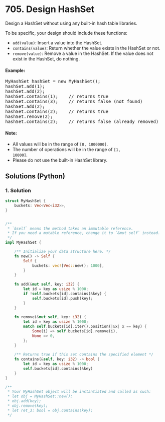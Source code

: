 # 705. Design HashSet
Design a HashSet without using any built-in hash table libraries.

To be specific, your design should include these functions:
* <code>add(value)</code>: Insert a value into the HashSet.
* <code>contains(value)</code>: Return whether the value exists in the HashSet or not.
* <code>remove(value)</code>: Remove a value in the HashSet. If the value does not exist in the HashSet, do nothing.

#### Example:
<pre>
MyHashSet hashSet = new MyHashSet();
hashSet.add(1);
hashSet.add(2);
hashSet.contains(1);    // returns true
hashSet.contains(3);    // returns false (not found)
hashSet.add(2);
hashSet.contains(2);    // returns true
hashSet.remove(2);
hashSet.contains(2);    // returns false (already removed)
</pre>

#### Note:
* All values will be in the range of <code>[0, 1000000]</code>.
* The number of operations will be in the range of <code>[1, 10000]</code>.
* Please do not use the built-in HashSet library.

## Solutions (Python)

### 1. Solution
```Rust
struct MyHashSet {
    buckets: Vec<Vec<i32>>,
}


/** 
 * `&self` means the method takes an immutable reference.
 * If you need a mutable reference, change it to `&mut self` instead.
 */
impl MyHashSet {

    /** Initialize your data structure here. */
    fn new() -> Self {
        Self {
            buckets: vec![Vec::new(); 1000],
        }
    }
    
    fn add(&mut self, key: i32) {
        let id = key as usize % 1000;
        if !self.buckets[id].contains(&key) {
            self.buckets[id].push(key);
        }
    }
    
    fn remove(&mut self, key: i32) {
        let id = key as usize % 1000;
        match self.buckets[id].iter().position(|&x| x == key) {
            Some(i) => self.buckets[id].remove(i),
            None => 0,
        };
    }
    
    /** Returns true if this set contains the specified element */
    fn contains(&self, key: i32) -> bool {
        let id = key as usize % 1000;
        self.buckets[id].contains(&key)
    }
}

/**
 * Your MyHashSet object will be instantiated and called as such:
 * let obj = MyHashSet::new();
 * obj.add(key);
 * obj.remove(key);
 * let ret_3: bool = obj.contains(key);
 */
```
